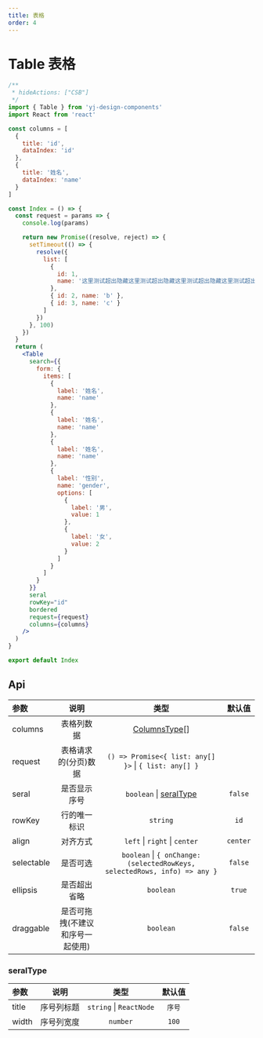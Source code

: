 ```yaml
---
title: 表格
order: 4
---
```


# Table 表格

```jsx
/**
 * hideActions: ["CSB"]
 */
import { Table } from 'yj-design-components'
import React from 'react'

const columns = [
  {
    title: 'id',
    dataIndex: 'id'
  },
  {
    title: '姓名',
    dataIndex: 'name'
  }
]

const Index = () => {
  const request = params => {
    console.log(params)

    return new Promise((resolve, reject) => {
      setTimeout(() => {
        resolve({
          list: [
            {
              id: 1,
              name: '这里测试超出隐藏这里测试超出隐藏这里测试超出隐藏这里测试超出隐藏这里测试超出隐藏这里测试超出隐藏这里测试超出隐藏这里测试超出隐藏这里测试超出隐藏这里测试超出隐藏'
            },
            { id: 2, name: 'b' },
            { id: 3, name: 'c' }
          ]
        })
      }, 100)
    })
  }
  return (
    <Table
      search={{
        form: {
          items: [
            {
              label: '姓名',
              name: 'name'
            },
            {
              label: '姓名',
              name: 'name'
            },
            {
              label: '姓名',
              name: 'name'
            },
            {
              label: '性别',
              name: 'gender',
              options: [
                {
                  label: '男',
                  value: 1
                },
                {
                  label: '女',
                  value: 2
                }
              ]
            }
          ]
        }
      }}
      seral
      rowKey="id"
      bordered
      request={request}
      columns={columns}
    />
  )
}

export default Index
```

## Api

| 参数       |               说明               |                                    类型                                     |  默认值  |
| :--------- | :------------------------------: | :-------------------------------------------------------------------------: | :------: |
| columns    |            表格列数据            | [ColumnsType](https://ant-design.antgroup.com/components/table-cn#column)[] |          |
| request    |       表格请求的(分页)数据       |            `() => Promise<{ list: any[] }>` \| `{ list: any[] }`            |          |
| seral      |           是否显示序号           |                    `boolean` \| [seralType](#seralType)                     | `false`  |
| rowKey     |           行的唯一标识           |                                  `string`                                   |   `id`   |
| align      |             对齐方式             |                        `left` \| `right` \| `center`                        | `center` |
| selectable |             是否可选             |  `boolean` \| `{ onChange: (selectedRowKeys, selectedRows, info) => any }`  | `false`  |
| ellipsis   |           是否超出省略           |                                  `boolean`                                  |  `true`  |
| draggable  | 是否可拖拽(不建议和序号一起使用) |                                  `boolean`                                  | `false`  |

<h3 id="seralType">seralType</h3>

| 参数  |    说明    |          类型           | 默认值 |
| :---- | :--------: | :---------------------: | :----: |
| title | 序号列标题 | `string` \| `ReactNode` | `序号` |
| width | 序号列宽度 |        `number`         | `100`  |
